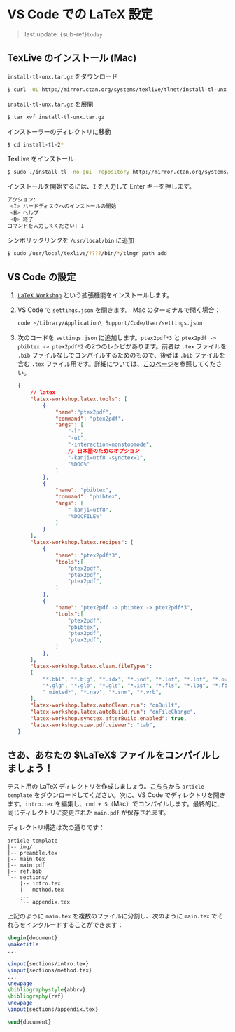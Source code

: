 # VS Code での LaTeX 設定
> last update: {sub-ref}`today`

## TexLive のインストール (Mac)

`install-tl-unx.tar.gz` をダウンロード
```zsh
$ curl -OL http://mirror.ctan.org/systems/texlive/tlnet/install-tl-unx.tar.gz
```

`install-tl-unx.tar.gz` を展開
```zsh
$ tar xvf install-tl-unx.tar.gz
```

インストーラーのディレクトリに移動
```zsh
$ cd install-tl-2*
```

TexLive をインストール
```zsh
$ sudo ./install-tl -no-gui -repository http://mirror.ctan.org/systems/texlive/tlnet/
```

インストールを開始するには、`I` を入力して Enter キーを押します。
```zsh
アクション:
 <I> ハードディスクへのインストールの開始
 <H> ヘルプ
 <Q> 終了
コマンドを入力してください: I
```

シンボリックリンクを `/usr/local/bin` に追加
```zsh
$ sudo /usr/local/texlive/????/bin/*/tlmgr path add
```

## VS Code の設定

1. [`LaTeX Workshop`](https://marketplace.visualstudio.com/items?itemName=James-Yu.latex-workshop) という拡張機能をインストールします。

2. VS Code で `settings.json` を開きます。
    Mac のターミナルで開く場合：
    ```bash
    code ~/Library/Application\ Support/Code/User/settings.json
    ```

3. 次のコードを `settings.json` に追加します。`ptex2pdf*3` と `ptex2pdf -> pbibtex -> ptex2pdf*2` の2つのレシピがあります。前者は `.tex` ファイルを `.bib` ファイルなしでコンパイルするためのもので、後者は `.bib` ファイルを含む `.tex` ファイル用です。詳細については、[このページ](https://github.com/James-Yu/LaTeX-Workshop/wiki/Compile#building-the-document)を参照してください。

    ```json
    {
        // latex
        "latex-workshop.latex.tools": [
            {
                "name":"ptex2pdf",
                "command": "ptex2pdf",
                "args": [
                    "-l",
                    "-ot",
                    "-interaction=nonstopmode",
                    // 日本語のためのオプション
                    "-kanji=utf8 -synctex=1",
                    "%DOC%"
                ]
            },
            {
                "name": "pbibtex",
                "command": "pbibtex",
                "args": [
                    "-kanji=utf8",
                    "%DOCFILE%"
                ]
            }
        ],
        "latex-workshop.latex.recipes": [
            {
                "name": "ptex2pdf*3",
                "tools":[
                    "ptex2pdf",
                    "ptex2pdf",
                    "ptex2pdf",
                ]
            },
            {
                "name": "ptex2pdf -> pbibtex -> ptex2pdf*3",
                "tools":[
                    "ptex2pdf",
                    "pbibtex",
                    "ptex2pdf",
                    "ptex2pdf",
                ]
            },
        ],
        "latex-workshop.latex.clean.fileTypes":
        [
            "*.bbl", "*.blg", "*.idx", "*.ind", "*.lof", "*.lot", "*.out", "*.toc", "*.acn", "*.acr", "*.alg",
            "*.glg", "*.glo", "*.gls", "*.ist", "*.fls", "*.log", "*.fdb_latexmk", "*.synctex.gz",
            "_minted*", "*.nav", "*.snm", "*.vrb",
        ],
        "latex-workshop.latex.autoClean.run": "onBuilt",
        "latex-workshop.latex.autoBuild.run": "onFileChange",
        "latex-workshop.synctex.afterBuild.enabled": true,
        "latex-workshop.view.pdf.viewer": "tab",
    }
    ```

## さあ、あなたの $\LaTeX$ ファイルをコンパイルしましょう！

テスト用の LaTeX ディレクトリを作成しましょう。[こちら](https://github.com/kkensuke/latex-template)から `article-template` をダウンロードしてください。次に、VS Code でディレクトリを開きます。`intro.tex` を編集し、`cmd + S`（Mac）でコンパイルします。最終的に、同じディレクトリに変更された `main.pdf` が保存されます。

ディレクトリ構造は次の通りです：
```
article-template
|-- img/
|-- preamble.tex
|-- main.tex
|-- main.pdf
|-- ref.bib
`-- sections/
    |-- intro.tex
    |-- method.tex
    ...
    `-- appendix.tex
```

上記のように `main.tex` を複数のファイルに分割し、次のように `main.tex` でそれらをインクルードすることができます：

```latex
\begin{document}
\maketitle
...

\input{sections/intro.tex}
\input{sections/method.tex}
...
\newpage
\bibliographystyle{abbrv}
\bibliography{ref}
\newpage
\input{sections/appendix.tex}

\end{document}
```